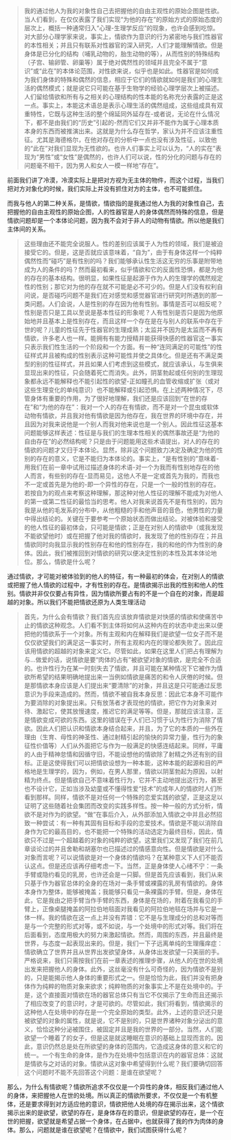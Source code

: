 <blockquote data-pid="g7ZtLWcI">我的通过他人为我的对象性自己去把握他的自由主观性的原始企图是性欲。当人们看到，在仅仅表露了我们实现“为他的存在”的原始方式的原始态度的层次上，概括一种通常归入“心理-生理学反应”的现象，也许会感到吃惊。对大部分心理学家来说，事实上，情欲作为意识的行为紧密地与我们性器官的本性相关；并且只有联系对性器官的深入研究，人们才能理解情欲。但是身体是已分化的结构（哺乳动物的，胎生动物的等），从而性别的特殊结构（子宫、输卵管、卵巢等）属于绝对偶然性的领域并且完全不属于“意识”或“此在”的本体论范围，对性欲来说，似乎也是如此。性器官是如何成为我们身体的特殊和偶然的信息，相应于它们的情欲就如何是我们的心理生活的偶然模式；就是说它只可能在基于生物学的经验心理学层次上被描述。人们留给情欲和所有与之相关的心理结构的性本能的名称充分表露的正是这一点。事实上，本能这术语总是表示心理生活的偶然组成，这些组成具有双重特性，它既与这种生活的整个绵延同外延存在-或者说，无论在什么情况下，都不是由我们的“历史”引起的-然而它们又并非不能作为属于心理本质本身的东西而被推演出来。这就是为什么存在哲学，家认为并不应该注重性征。尤其是海德格尔，在他对存在的分析中一点也没有涉及性征，以致他的“此在”对我们显现为无性欲的。也许人们事实上可以认为，“人的实在”表现为“男性”或“女性”是偶然的，也许人们可以说，性的分化的问题与存在的问题毫不相干，因为男人和女人一模一样地“存在”。</blockquote><p data-pid="GqxwKKM_">前面我们讲了冷漠，冷漠实际上是把对方视为无主体的物件，而这个过程，当我们把对方对象化的时候，我们实际上并没有抓住对方的主体，也不可能抓住。</p><p data-pid="9SBpq8JS">而我与他人的第二种关系，是情欲，情欲指的是我通过他人为我的对象性自己，去把握他的自由主观性的原始企图，人的性器官是人的身体偶然而特殊的信息，但是情欲问题却是一个本体论问题，因为我不会对于非人的动物有情欲。所以他是我们主体间的关系。</p><blockquote data-pid="ehQOgDNM">这些理由还不能完全说服人。性的差别应该属于人为性的领域，我们是被迫接受它的。但是，这是否就应该意味着，“自为”，由于有身体这样一个纯粹偶然性而“碰巧”是有性别的吗？我们能够承认性生活这无穷的乐事是附带地成为人的条件的吗？然而最初看来，似乎情欲和它的反面性恐惧，都是为他的存在的基本结构。很明显，如果性征是起源于作为人的生理学的偶然规定性的性别；那它对为他的存在就不可能是必不可少的。但是人们没有权利自问说，是否碰巧问题不是我们在对感觉和感觉器官进行研究时所遇到的那一类问题。人们会说，人是性别的存在因为他有性别。事情是否可以相反呢？性别是否只是工具以至说是基本性征的形象呢？人有性别是否只是因为他原始地并且基本上是性别存在，而且这样一个存在是在与别人的联系中存在于世的呢？儿童的性征先于性器官的生理成熟；太监并不因为是太监而不再有情欲，许多老人也一样。能拥有有能力授精并能获得快感的性器官这一事实只表示我们性生活的一个阶段和一个方面。有一种“连同满足的可能性”的性征样式并且被构成的性别表示这种可能性并使之具体化。但是还有不满足类型的别的性征样式，并且如果人们考虑到这些模式，就应该承认，与生俱来显现出来的性征，只会随着死亡而消失。此外，阴茎勃起或任何别的生理现象都永远不能解释也不能引起性的欲望-正如瞳孔的血管收缩或扩张（或对这些生理变化的单纯意识）也不能解释或引起恐惧。在上述两种情况下，尽管身体有重要的作用，为了很好地理解，我们还是应该回到“在世的存在”和“为他的存在”：我对一个人的存在有情欲，而不是对一个昆虫或软体动物有情欲，并且我对他有情欲是因为他存在，我在世界的环境中存在，并且因为对我来说他是一个别人而我对他来说也是一个别人。因此性征这基本问题能够这样表述：性征是与我们的生理本性相关的偶然事故还是“为他的自由存在”的必然结构呢？只是由于问题能用这些术语提出，对人的存在的情欲的问题才又归于本体论。显然，除非这个问题致力决定及确定为他的性别的存在的意义，它是不能归为本体论的。事实上，“是有性别的”意味着-用我们在前一章中试用过描述身体的术语-对一个为我而有性别地存在的他人而言，有些别的存在-显而易见，这他人不是一定或首先为我的，而我也不一定或首先是为他的-即一个异性的存在，只是一个一般的性别的存在。若按自为的观点来考察这种理解，那这种对他人性征的理解不能成为对他人的第一或第二性征的最恰当的思考。他人对我来说首先不是有性别的，因为我是从他的毛发系的分布中，从他粗糙的手和他声音的音色，他男性的力量中得出结论的。关键在于要参考一个原始状态而做出结论。对被体验和接受的他人性征的最初体会，只可能是情欲；正是在对别人的情欲中（或我发现不能欲望他时）或在把握了他对我的情欲时，我发现了他的性别存在；并且情欲同时向我显示我的性别存在和他的性别存在，我的和他的作为性别的身体。因此，我们被推回到对情欲的研究以便决定性别的本性及其本体论地位。那么，情欲是什么呢？</blockquote><p data-pid="9e8WsYOg">通过情欲，才可能对被体验到的他人的特征，有一种最初的体会，在对别人的情欲或把握了他人情欲的过程中，才有性别的存在。是情欲揭示出我的性别和他人的性别。情欲并非仅仅要占有异性，因为情欲所要占有的不是一个自在的对象，而是超越的对象。所以我们不能把情欲还原为人类生理活动</p><blockquote data-pid="dLViKkXH">首先，为什么会有情欲？我们首先应该放弃情欲是对快感的情欲和使痛苦中止的情欲这种观念。人们看不到主体将如何从这种内在的状态中走出来以便把他的情欲系于一个对象。所有主观和内在解释我们是欲望一位女子而不是仅仅欲望我们的满足这一事实时，所有主观和内在的理论都失败了。因此应该用情欲的超越的对象来定义它。尽管如此，如果在这里人们把占有理解为与…做爱的话，说情欲是要“肉体的占有”被欲望对象的情欲，是完全不合适的。也许性行为在某一时刻失去了情欲，并且可能在某种情况下它被作为情欲所希望的结果明确地提出来一当例如情欲是痛苦的和令人厌倦的时候。但是那情欲本身应该是人们提出来“要清除”的对象，并且这是只可能通过反思意识为手段来造成的。然而，情欲不被自我本身反思：因此它本身不可能作为要消除的对象提出来。只有放荡者才表现他的情欲，把它作为对象来对待、激起它，使其放慢速度，推迟它的满足等等。但是，那就应该注意，正是情欲变成可欲的东西。这里的错误在于人们已习惯于认为性行为消除了情欲。因此人们把认识和情欲本身结合起来，并且，为了它的本质的一些外在理由（生育、母性的神圣性、通过射精引起的愉快的异常力量，性行为的象征性价值等）人们从外面把它与作为一般满足的快感连结起来。同样，平庸的人由于精神怠情和因循守旧，不能设想他的情欲除了射精之外还有别的目标。正是这使得我们可以把情欲设想为一种本能，这种本能的起源和目的严格地是生理学的，因为，例如，在男人那里，情欲以阴茎勃起为原因，以射精为终点。但是情欲自己不意味着性行为，它并不主动地提出这行为，甚至也不设计它，正如当涉及幼童或不懂得性爱“技术”的成年人的情欲时人们所看到那样。同样，情欲不是对任何一个特殊的恋爱实践的欲望，正是这足以证明了这些随着社会集团而改变的实践多样性。按一种一般的方式分析，情欲不是对作为的欲望。“做”在事后介入，从外部添加入情欲之中并且必然招致一种尝试：有一种有其固有目标和手段的恋爱技术。情欲是不能以消除自身作为它的最高目的，也不能把一个特殊的活动选定为最终目标，因此，情欲只不过是一个超越着的对象的纯粹的欲望。这里我们又发现了我们在前几章谈论过的并且舍勒和胡塞尔也已描述过的情感意向性。但是情欲是对什么对象而言呢？可以说情欲是对一个身体的情欲吗？在某种意义下人们不能否认这点。但是还应该再仔细考虑一下。当然，正是身体使人心绪不宁：一条手臂或隐约看见的乳房，也许还会是一只脚。但是首先应该看到，我们从来只基于作为器官总体的全身的在场对一条手臂或裸露的乳房有情欲的。身体本身作为整体，能够被掩盖；我能够只看见一条裸露的手臂。但是，身体在此，它是我由之把手臂当作手臂的东西，身体是在场的，附着在我看见的手臂上，正像桌腿掩盖的阿拉伯地毯面对我看见的阿拉伯地毯在场并与它是一体一样。我的情欲在这一点上并没有弄错：它不是与生理成分的总和对等而是与一个完整的形式对等，或不如说，与一个处境中的形式对等。我们将在后面看到，态度用极大的努力来激起情欲。然而，周围的东西，并且最终是世界，与态度一起表现出来的。但是，我们一下子远离单纯的生理瘙痒症：情欲确立了世界并且从世界出发欲望身体，从身体出发欲望一只美丽的手。严格说来，我们只需按我们在前一章表述的推理步骤，从他人的在世的处境出发来把握他人的身体。此外，这丝毫没有什么可奇怪的，因为情欲不是别的，只是能揭示他人身体的重要形式之一。但是恰恰为此，我们并没有把身体作为纯粹的物质对象来欲求；纯粹物质的对象事实上不是在处境中的。于是，这个直接面对情欲在场的器官总体只有当它不仅揭示了生命而且还揭示了相应改变了的意识时，才是可欲的。尽管如此，我们将看到，情欲揭示的这种他人在处境中的存在是一个完全原始的类型。此外，上述的意识还只是被欲望的对象的属性，就是说，它不是别的，只是世界诸种对象分泌出的意义，恰恰这种分泌被围住，被固定并且是我的世界的一部分。当然，人们能欲望一个睡着了的女子，但是这是就这睡眠在意识的基础上显现而言的。因此，意识仍然总是处在所欲望的身体的范围内，它造成这身体的意义和它的统一。一个有生命的身体，是作为在处境中包括意识在内的器官总体：这就是情欲与之对话的对象。情欲从这对象中希望得到什么呢？我们要确切回答这个问题时不能不先回答这个问题：是谁在欲望呢？</blockquote><p data-pid="kGDqAH2W">那么，为什么有情欲呢？情欲所追求不仅仅是一个异性的身体，相反我们通过他人的身体，来把握他人在世的处境。所以真正的情欲所要求，不仅仅是一个有机整体，还是要求得到对方适应他的意识，情欲把他人处境的存在揭示出来，这个情欲揭示出来的是欲望，欲望的存在，是身体存在的意识，但是欲望的存在，是一个在世的把握，欲望就是希望占据一个身体，在占据中，也就获得了我的作为肉体的身体。那么，问题就是谁在欲望呢？在情欲中，我们试图获得什么呢？</p><p></p>